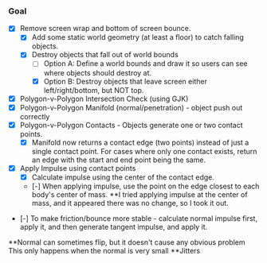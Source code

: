 ### Goal 

- [x] Remove screen wrap and bottom of screen bounce.
    - [x] Add some static world geometry (at least a floor) to catch falling objects.
    - [x] Destroy objects that fall out of world bounds
        - [ ] Option A: Define a world bounds and draw it so users can see where objects should destroy at.
        - [x] Option B: Destroy objects that leave screen either left/right/bottom, but NOT top. 
- [x] Polygon-v-Polygon Intersection Check (using GJK)
- [x] Polygon-v-Polygon Manifold (normal/penetration) - object push out correctly
- [x] Polygon-v-Polygon Contacts - Objects generate one or two contact points.  
    - [x] Manifold now returns a contact edge (two points) instead of just a single contact point.  For cases where only one contact exists, 
          return an edge with the start and end point being the same. 
- [x] Apply Impulse using contact points
    - [x] Calculate impulse using the center of the contact edge.
    - [-] When applying impulse, use the point on the edge closest to each body's center of mass.
	**I tried applying impulse at the center of mass, and it appeared there was no change, so I took it out.
- [-] To make friction/bounce more stable - calculate normal impulse first, apply it, and then generate tangent impulse, and apply it. 

**Normal can sometimes flip, but it doesn't cause any obvious problem This only happens when the normal is very small
**Jitters

